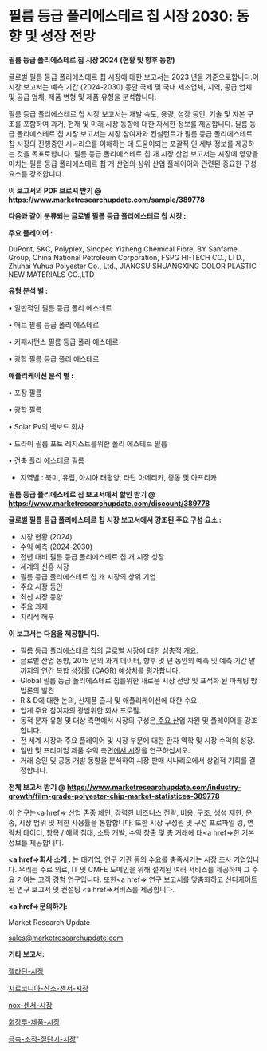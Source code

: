 # 필름 등급 폴리에스테르 칩 시장 2030: 동향 및 성장 전망

<strong>필름 등급 폴리에스테르 칩 시장 2024 (현황 및 향후 동향)</strong>

글로벌 필름 등급 폴리에스테르 칩 시장에 대한 보고서는 2023 년을 기준으로합니다.이 시장 보고서는 예측 기간 (2024-2030) 동안 국제 및 국내 제조업체, 지역, 공급 업체 및 공급 업체, 제품 변형 및 제품 유형을 분석합니다.

필름 등급 폴리에스테르 칩 시장 보고서는 개발 속도, 용량, 성장 동인, 기술 및 자본 구조를 포함하여 과거, 현재 및 미래 시장 동향에 대한 자세한 정보를 제공합니다. 필름 등급 폴리에스테르 칩 시장 보고서는 시장 참여자와 컨설턴트가 필름 등급 폴리에스테르 칩 시장의 진행중인 시나리오를 이해하는 데 도움이되는 포괄적 인 세부 정보를 제공하는 것을 목표로합니다. 필름 등급 폴리에스테르 칩 개 시장 산업 보고서는 시장에 영향을 미치는 필름 등급 폴리에스테르 칩 개 산업의 상위 산업 플레이어와 관련된 중요한 구성 요소를 강조합니다.



<strong>이 보고서의 PDF 브로셔 받기 @ <a href=https://www.marketresearchupdate.com/sample/389778>https://www.marketresearchupdate.com/sample/389778</a></strong>



<strong>다음과 같이 분류되는 글로벌 필름 등급 폴리에스테르 칩 시장 :</strong>



<strong>주요 플레이어 :</strong>

DuPont, SKC, Polyplex, Sinopec Yizheng Chemical Fibre, BY Sanfame Group, China National Petroleum Corporation, FSPG HI-TECH CO., LTD., Zhuhai Yuhua Polyester Co., Ltd., JIANGSU SHUANGXING COLOR PLASTIC NEW MATERIALS CO.,LTD



<strong>유형 분석 별 :</strong>

• 일반적인 필름 등급 폴리 에스테르

• 매트 필름 등급 폴리 에스테르

• 커패시턴스 필름 등급 폴리 에스테르

• 광학 필름 등급 폴리 에스테르



<strong>애플리케이션 분석 별 :</strong>

• 포장 필름

• 광학 필름

• Solar Pv의 백보드 회사

• 드라이 필름 포토 레지스트를위한 폴리 에스테르 필름

• 건축 폴리 에스테르 필름

<ul>
  <li>지역별 : 북미, 유럽, 아시아 태평양, 라틴 아메리카, 중동 및 아프리카</li>
</ul>


<strong>필름 등급 폴리에스테르 칩 보고서에서 할인 받기 @ <a href=https://www.marketresearchupdate.com/discount/389778>https://www.marketresearchupdate.com/discount/389778</a></strong>



<strong>글로벌 필름 등급 폴리에스테르 칩 시장 보고서에서 강조된 주요 구성 요소 :</strong>
<ul>
  <li>시장 현황 (2024)</li>
  <li>수익 예측 (2024-2030)</li>
  <li>전년 대비 필름 등급 폴리에스테르 칩 개 시장 성장</li>
  <li>세계의 신흥 시장</li>
  <li>필름 등급 폴리에스테르 칩 개 시장의 상위 기업</li>
  <li>주요 시장 동인</li>
  <li>최신 시장 동향</li>
  <li>주요 과제</li>
  <li>지리적 해부</li>
</ul>


<strong>이 보고서는 다음을 제공합니다.</strong>
<ul>
  <li>필름 등급 폴리에스테르 칩의 글로벌 시장에 대한 심층적 개요.</li>
  <li>글로벌 산업 동향, 2015 년의 과거 데이터, 향후 몇 년 동안의 예측 및 예측 기간 말까지의 연간 복합 성장률 (CAGR) 예상치를 평가합니다.</li>
  <li>Global 필름 등급 폴리에스테르 칩를위한 새로운 시장 전망 및 표적화 된 마케팅 방법론의 발견</li>
  <li>R &amp; D에 대한 논의, 신제품 출시 및 애플리케이션에 대한 수요.</li>
  <li>업계 주요 참여자의 광범위한 회사 프로필.</li>
  <li>동적 분자 유형 및 대상 측면에서 시장의 구성은<a href=> 주요 산</a>업 자원 및 플레이어를 강조합니다.</li>
  <li>전 세계 시장과 주요 플레이어 및 시장 부문에 대한 환자 역학 및 시장 수익의 성장.</li>
  <li>일반 및 프리미엄 제품 수익 측면<a href=>에서 시</a>장을 연구하십시오.</li>
  <li>거래 승인 및 공동 개발 동향을 분석하여 시장 판매 시나리오에서 상업적 기회를 결정합니다.</li>
</ul>



<strong>전체 보고서 받기 @ <a href=https://www.marketresearchupdate.com/industry-growth/film-grade-polyester-chip-market-statistices-389778>https://www.marketresearchupdate.com/industry-growth/film-grade-polyester-chip-market-statistices-389778</a></strong>

이 연구는<a href=> 산업 존중</a> 체인, 강력한 비즈니스 전략, 비용, 구조, 생성 제한, 운송, 시장 범위 및 제한 사용률을 통합합니다. 또한 시장 구성원 및 구성 프로파일 링, 연락처 데이터, 항목 / 혜택 침대, 소득 개발, 수익 창출 및 총 거래에 대<a href=>한 기본 </a>정보를 제공합니다.



<strong><a href=>회사 소</a>개 :</strong>
는 대기업, 연구 기관 등의 수요를 충족시키는 시장 조사 기업입니다. 우리는 주로 의료, IT 및 CMFE 도메인을 위해 설계된 여러 서비스를 제공하며 그 주요 기여는 고객 경험 연구입니다. 또한<a href=> 연구 보</a>고서를 맞춤화하고 신디케이트 된 연구 보고서 및 컨설팅 <a href=>서비스</a>를 제공합니다.



<strong><a href=>문의하기:</a></strong>

Market Research Update

sales@marketresearchupdate.com



<strong>기타 보고서:</strong>

<a href=https://www.linkedin.com/pulse/젤라틴-시장-현재-및-미래-성장-2029-consumer-connection-chronicles-24-/>젤라틴-시장</a>

<a href=https://www.linkedin.com/pulse/지르코니아-산소-센서-시장-진입-전략-및-위험-평가2029년-data-dive-diaries-24-analysis-doksf/>지르코니아-산소-센서-시장</a>

<a href=https://www.linkedin.com/pulse/nox-센서-시장-규모-및-성장-2023-market-matrix-musings-analysis-qrxxf/>nox-센서-시장</a>

<a href=https://www.linkedin.com/pulse/회장루-제품-시장-현재-및-미래-성장-2029-survey-spotlight-pro-24-analysis-vp3lf/>회장루-제품-시장</a>

<a href=https://www.linkedin.com/pulse/금속-조직-절단기-시장-경쟁-분석-및-성장-잠재력-2030-trend-tracking-tips-360-analysis-vzgxf/>금속-조직-절단기-시장</a>"
